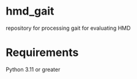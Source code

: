 # hmd_gait
repository for processing gait for evaluating HMD

# Requirements
Python 3.11 or greater
